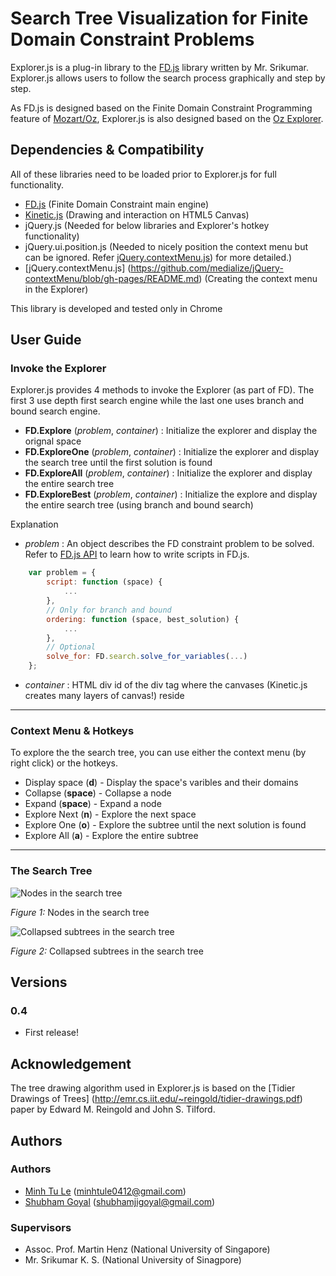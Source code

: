 Search Tree Visualization for Finite Domain Constraint Problems
====================


Explorer.js is a plug-in library to the [FD.js](http://nishabdam.com:8080/fd/index) library 
written by Mr. Srikumar. Explorer.js allows users to follow the search process
graphically and step by step. 

As FD.js is designed based on the Finite Domain Constraint Programming 
feature of [Mozart/Oz](http://www.mozart-oz.org/documentation/fdt/index.html),
Explorer.js is also designed based on the [Oz Explorer](http://www.mozart-oz.org/documentation/explorer/index.html). 


Dependencies & Compatibility
---------------------

All of these libraries need to be loaded prior to Explorer.js for full 
functionality.

+ [FD.js](http://nishabdam.com:8080/fd/index) (Finite Domain Constraint main engine)
+ [Kinetic.js](http://www.kineticjs.com/) (Drawing and interaction on HTML5 Canvas)
+ jQuery.js (Needed for below libraries and Explorer's hotkey functionality)
+ jQuery.ui.position.js (Needed to nicely position the context menu but can be
ignored. Refer [jQuery.contextMenu.js](https://github.com/medialize/jQuery-contextMenu/blob/gh-pages/README.md))
for more detailed.)
+ [jQuery.contextMenu.js] (https://github.com/medialize/jQuery-contextMenu/blob/gh-pages/README.md)
(Creating the context menu in the Explorer)

This library is developed and tested only in Chrome

User Guide
---------------------

### Invoke the Explorer
Explorer.js provides 4 methods to invoke the Explorer (as part of FD). The first 3 use depth first search engine
while the last one uses branch and bound search engine.

+ **FD.Explore** (*problem*, *container*) : Initialize the explorer and display the orignal space
+ **FD.ExploreOne** (*problem*, *container*) : Initialize the explorer and display the search tree until the first 
solution is found
+ **FD.ExploreAll** (*problem*, *container*) : Initialize the explorer and display the entire search tree
+ **FD.ExploreBest** (*problem*, *container*) : Initialize the explore and display the entire search tree (using 
branch and bound search)

Explanation

- *problem* : An object describes the FD constraint problem to be solved. Refer to [FD.js API](http://nishabdam.com:8080/fd/wiki?name=API)
to learn how to write scripts in FD.js.

````javascript
	var problem = {
		script: function (space) { 
			...
		},
		// Only for branch and bound
		ordering: function (space, best_solution) { 
			...
		},
		// Optional
		solve_for: FD.search.solve_for_variables(...) 
	};
````

- *container* : HTML div id of the div tag where the canvases (Kinetic.js creates 
many layers of canvas!) reside

---------------------
### Context Menu & Hotkeys
To explore the the search tree, you can use either the context menu (by right click) or the hotkeys.

+ Display space (**d**) - Display the space's varibles and their domains
+ Collapse (**space**) - Collapse a node
+ Expand (**space**) - Expand a node
+ Explore Next (**n**) - Explore the next space
+ Explore One (**o**) - Explore the subtree until the next solution is found
+ Explore All (**a**) - Explore the entire subtree

---------------------
### The Search Tree

![](https://github.com/minhtule/Search-Tree-Visualization/raw/master/nodes.jpg "Nodes in the search tree")

*Figure 1:* Nodes in the search tree


![](https://github.com/minhtule/Search-Tree-Visualization/raw/master/subtrees.jpg "Collapsed subtrees in the search tree")

*Figure 2:* Collapsed subtrees in the search tree


Versions
---------------------
### 0.4
+ First release!


Acknowledgement
---------------------
The tree drawing algorithm used in Explorer.js is based on the [Tidier Drawings of Trees]
(http://emr.cs.iit.edu/~reingold/tidier-drawings.pdf) paper by 
Edward M. Reingold and John S. Tilford.


Authors
---------------------
### Authors
+ [Minh Tu Le](https://github.com/minhtule) (<minhtule0412@gmail.com>)
+ [Shubham Goyal](https://github.com/shubhamgoyal) (<shubhamjigoyal@gmail.com>)

### Supervisors
+ Assoc. Prof. Martin Henz (National University of Singapore)
+ Mr. Srikumar K. S. (National University of Sinagpore)